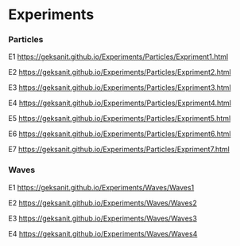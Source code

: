# Experiments

### Particles

E1 <https://geksanit.github.io/Experiments/Particles/Expriment1.html>

E2 <https://geksanit.github.io/Experiments/Particles/Expriment2.html>

E3 <https://geksanit.github.io/Experiments/Particles/Expriment3.html>

E4 <https://geksanit.github.io/Experiments/Particles/Expriment4.html>

E5 <https://geksanit.github.io/Experiments/Particles/Expriment5.html>

E6 <https://geksanit.github.io/Experiments/Particles/Expriment6.html>

E7 <https://geksanit.github.io/Experiments/Particles/Expriment7.html>

### Waves

E1 <https://geksanit.github.io/Experiments/Waves/Waves1>

E2 <https://geksanit.github.io/Experiments/Waves/Waves2>

E3 <https://geksanit.github.io/Experiments/Waves/Waves3>

E4 <https://geksanit.github.io/Experiments/Waves/Waves4>
